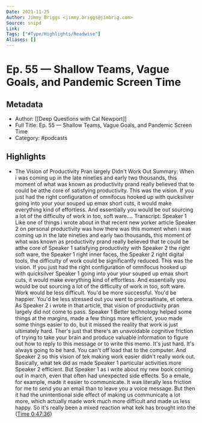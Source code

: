 ```yaml
---
Date: 2021-11-25
Author: Jimmy Briggs <jimmy.briggs@jimbrig.com>
Source: snipd
Link: 
Tags: ["#Type/Highlights/Readwise"]
Aliases: []
---
```

# Ep. 55 —  Shallow Teams, Vague Goals, and Pandemic Screen Time

## Metadata
- Author: [[Deep Questions with Cal Newport]]
- Full Title: Ep. 55 —  Shallow Teams, Vague Goals, and Pandemic Screen Time
- Category: #podcasts

## Highlights
- The Vision of Productivity Pran largely Didn't Work Out
  Summary:
  When i was coming up in the late nineties and early two thousands, this moment of what was known as productivity prand really believed that te could be atthe core of satisfying productivity. This was the vision. If you just had the right configuration of omnifocus hooked up with quicksilver going into your your souped up emax short cuts, it would make everything kind of effortless. And essentially you would be out sourcing a lot of the difficulty of work in too, soft ware....
  Transcript:
  Speaker 1
  Like one of things i wrote about in that recent new yorker article
  Speaker 2
  on personal productivity was how there was this moment when i was coming up in the late nineties and early two thousands, this moment of what was known as productivity prand really believed that te could be atthe core of
  Speaker 1
  satisfying productivity with
  Speaker 2
  the right soft ware, the
  Speaker 1
  right inner faces, the
  Speaker 2
  right digital tools, the difficulty of work could be significantly reduced. This was the vision. If you just had the right configuration of omnifocus hooked up with quicksilver
  Speaker 1
  going into your your souped up emax short cuts, it would make everything kind of effortless. And essentially you would be out sourcing a lot of the difficulty of work in too, soft ware. Work would be less difficult. You'd be more successful. You'd be happier. You'd be less stressed out you went to procrastinate, et cetera. As
  Speaker 2
  i wrote in that article, that vision of productivity pran largely did not come to pass.
  Speaker 1
  Better technology helped some things at the margins, made a few things more efficient, youo made some things easier to do, but it missed the reality that work is just ultimately hard. Ther's just that there's an unavoidable cognitive friction of trying to take your brain and produce valuable information to figure out how to reply to this message or to write this memo. It's just hard. It's always going to be hard. You can't off load that to the computer. And
  Speaker 2
  so this vision of tek making work easier didn't really work out. Basically, what tek did as made
  Speaker 1
  particular activities more
  Speaker 2
  efficient. But
  Speaker 1
  as i write about my new book coming out in march, even that often had unexpected side effects. So a emale, for example, made it easier to communicate. It was literally less friction for me to send you an email than to leave you a voice message. But then it had the unintentional side effect of making us communicate a lot more, which actually made work much more difficult and made us less happy. So it's really been a mixed reaction what kek has brought into the ([Time 0:47:36](https://share.snipd.com/snip/772d0989-c5dd-4bbb-a3d7-3a7f97bf3bbf))
